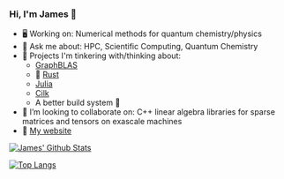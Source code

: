 ### Hi, I'm James 👋
- :desktop_computer:  Working on: Numerical methods for quantum chemistry/physics
- 💬 Ask me about: HPC, Scientific Computing, Quantum Chemistry
- 🤔  Projects I'm tinkering with/thinking about:
  - [GraphBLAS](https://graphblas.org/GraphBLAS-Pointers/)
  - :crab: [Rust](https://www.rust-lang.org/)
  - [Julia](https://julialang.org/)
  - [Cilk](https://github.com/OpenCilk/opencilk-project)
  - A better build system 🤯
- 🌱 I’m looking to collaborate on: C++ linear algebra libraries for sparse matrices and tensors on exascale machines
- :rocket:  [My website](http://jamesetsmith.github.io/)

[![James' Github Stats](https://github-readme-stats.vercel.app/api?username=jamesETsmith&count_private=1)](https://github.com/anuraghazra/github-readme-stats)

[![Top Langs](https://github-readme-stats.vercel.app/api/top-langs/?username=jamesETsmith&count_private=1&hide=html,javascript,scss,jupyter%20notebook)](https://github.com/anuraghazra/github-readme-stats) 


<!--
**jamesETsmith/jamesETsmith** is a ✨ _special_ ✨ repository because its `README.md` (this file) appears on your GitHub profile.

Here are some ideas to get you started:

- 🔭 I’m currently working on ...
- 🌱 I’m currently learning ...
- 👯 I’m looking to collaborate on ...
- 🤔 I’m looking for help with ...
- 💬 Ask me about ...
- 📫 How to reach me: ...
- 😄 Pronouns: ...
- ⚡ Fun fact: ...
-->

